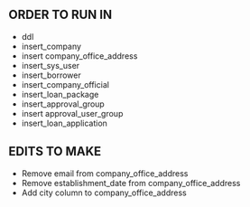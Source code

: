 ## ORDER TO RUN IN
- ddl
- insert_company
- insert company_office_address
- insert_sys_user
- insert_borrower
- insert_company_official
- insert_loan_package
- insert_approval_group
- insert approval_user_group
- insert_loan_application


## EDITS TO MAKE
- Remove email from company_office_address
- Remove establishment_date from company_office_address
- Add city column to company_office_address